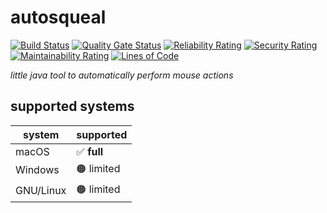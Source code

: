 # autosqueal
[![Build Status](https://drone.beatrice.wtf/api/badges/Tools/autosqeal/status.svg?ref=refs/heads/main)](https://drone.beatrice.wtf/Tools/autosqeal)
[![Quality Gate Status](https://sonar.beatrice.wtf/api/project_badges/measure?project=autosqueal&metric=alert_status&token=sqb_49dde556c032d0130640ea1e48875905b158d368)](https://sonar.beatrice.wtf/dashboard?id=autosqueal)
[![Reliability Rating](https://sonar.beatrice.wtf/api/project_badges/measure?project=autosqueal&metric=reliability_rating&token=sqb_49dde556c032d0130640ea1e48875905b158d368)](https://sonar.beatrice.wtf/dashboard?id=autosqueal)
[![Security Rating](https://sonar.beatrice.wtf/api/project_badges/measure?project=autosqueal&metric=security_rating&token=sqb_49dde556c032d0130640ea1e48875905b158d368)](https://sonar.beatrice.wtf/dashboard?id=autosqueal)
[![Maintainability Rating](https://sonar.beatrice.wtf/api/project_badges/measure?project=autosqueal&metric=sqale_rating&token=sqb_49dde556c032d0130640ea1e48875905b158d368)](https://sonar.beatrice.wtf/dashboard?id=autosqueal)
[![Lines of Code](https://sonar.beatrice.wtf/api/project_badges/measure?project=autosqueal&metric=ncloc&token=sqb_49dde556c032d0130640ea1e48875905b158d368)](https://sonar.beatrice.wtf/dashboard?id=autosqueal)


*little java tool to automatically perform mouse actions*

## supported systems
| system    | supported  |
|-----------|------------|
| macOS     | ✅ **full** |
| Windows   | 🟠 limited |
| GNU/Linux | 🟠 limited |

